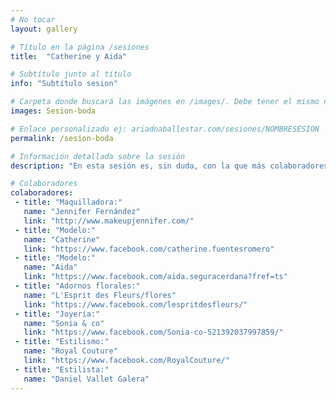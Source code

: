 ```yaml
---
# No tocar
layout: gallery

# Título en la página /sesiones
title:  "Catherine y Aida"

# Subtítulo junto al título 
info: "Subtítulo sesion"

# Carpeta donde buscará las imágenes en /images/. Debe tener el mismo nombre y sin espacios
images: Sesion-boda

# Enlace personalizado ej: ariadnaballestar.com/sesiones/NOMBRESESION
permalink: /sesion-boda

# Información detallada sobre la sesión
description: "En esta sesión es, sin duda, con la que más colaboradores he trabajado a la vez. Como siempre, la mejor maquilladora, Jenni. Dos modelos preciosas que facilitaron mucho el trabajo. Con flores y joyas súper bonitas para adornar unos vestidos que también eran preciosos. "

# Colaboradores
colaboradores:
 - title: "Maquilladora:"
   name: "Jennifer Fernández"
   link: "http://www.makeupjennifer.com/"
 - title: "Modelo:"
   name: "Catherine"
   link: "https://www.facebook.com/catherine.fuentesromero"
 - title: "Modelo:"
   name: "Aida"
   link: "https://www.facebook.com/aida.seguracerdana?fref=ts"
 - title: "Adornos florales:"
   name: "L'Esprit des Fleurs/flores"
   link: "https://www.facebook.com/lespritdesfleurs/"
 - title: "Joyería:"
   name: "Sonia & co"
   link: "https://www.facebook.com/Sonia-co-521392037997859/"
 - title: "Estilismo:"
   name: "Royal Couture"
   link: "https://www.facebook.com/RoyalCouture/"
 - title: "Estilista:"
   name: "Daniel Vallet Galera"
---
```

